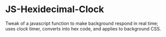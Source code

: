 # JS-Hexidecimal-Clock
Tweak of a javascript function to make background respond in real time; uses clock timer, converts into hex code, and applies to background CSS.
